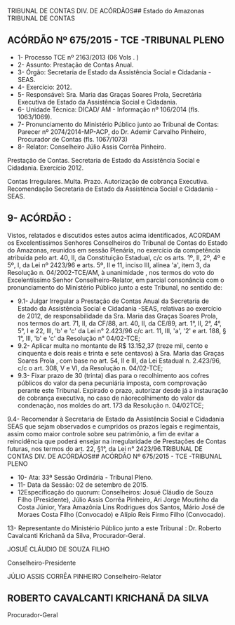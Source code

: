 TRIBUNAL DE CONTAS DIV. DE ACÓRDÃOS## Estado do Amazonas TRIBUNAL DE CONTAS

## ACÓRDÃO Nº 675/2015 - TCE -TRIBUNAL PLENO

- 1- Processo TCE nº 2163/2013 (06 Vols . )
- 2- Assunto: Prestação de Contas Anual.
- 3- Órgão: Secretaria de Estado da Assistência Social e Cidadania - SEAS.
- 4- Exercício: 2012.
- 5- Responsável: Sra. Maria das Graças Soares Prola, Secretária Executiva de Estado da Assistência Social e Cidadania.
- 6- Unidade Técnica: DICAD/ AM - Informação nº 106/2014 (fls. 1063/1069).
- 7-  Pronunciamento  do Ministério Público  junto  ao Tribunal  de Contas: Parecer  nº 2074/2014-MP-ACP,  do  Dr.  Ademir  Carvalho  Pinheiro,  Procurador  de  Contas  (fls. 1067/1073)
- 8- Relator: Conselheiro Júlio Assis Corrêa Pinheiro.

Prestação  de  Contas.  Secretaria  de  Estado  da Assistência Social e Cidadania. Exercício 2012.

Contas  Irregulares.  Multa.  Prazo.  Autorização  de cobrança Executiva. Recomendação Secretaria de Estado da Assistência Social e Cidadania - SEAS.

## 9- ACÓRDÃO :

Vistos, relatados e discutidos estes autos acima identificados, ACORDAM os Excelentíssimos Senhores Conselheiros do Tribunal de Contas do Estado do Amazonas, reunidos em sessão Plenária, no exercício da competência atribuída pelo  art.  40,  II, da Constituição Estadual, c/c os arts. 1º, II, 2º, 4º e 5º, I, da Lei nº 2423/96 e arts. 5º, II e 11, inciso  III,  alínea  'a',  item  3,  da  Resolução  n.  04/2002-TCE/AM, à  unanimidade ,  nos termos do voto do Excelentíssimo Senhor Conselheiro-Relator, em parcial consonância com o pronunciamento do Ministério Público junto a este Tribunal, no sentido de:

- 9.1- Julgar Irregular a Prestação de Contas Anual da Secretaria de Estado da Assistência Social e Cidadania -SEAS,  relativas ao  exercício de  2012,  de responsabilidade da Sra.  Maria das Graças Soares Prola, nos termos do art. 71,  II, da CF/88, art. 40, II, da CE/89, art. 1°, II, 2°, 4°, 5°, I e 22, III, 'b' e 'c' da Lei n° 2.423/96 c/c art. 11, III, 'a', '2' e art. 188, § 1°, III, 'b' e 'c' da Resolução n° 04/02-TCE;
- 9.2- Aplicar multa no montante de R$ 13.152,37 (treze mil, cento e cinquenta e dois reais e trinta e sete centavos) à Sra. Maria das Graças Soares Prola , com base no art. 54,  II  e  III,  da  Lei  Estadual  n.  2.423/96,  c/c  o  art.  308,  V  e  VI,  da  Resolução  n. 04/02-TCE;
- 9.3- Fixar prazo de 30 (trinta) dias  para  o  recolhimento aos cofres públicos do valor da pena pecuniária imposta, com comprovação perante este Tribunal. Expirado o prazo, autorizar desde  já  a  instauração  de  cobrança  executiva,  no  caso  de  nãorecolhimento do  valor da condenação, nos moldes do art.  173  da Resolução n. 04/02TCE;

9.4- Recomendar à Secretaria de Estado da Assistência Social e Cidadania SEAS que sejam observados e cumpridos os prazos legais e regimentais, assim como maior controle sobre seu patrimônio, a fim de evitar a reincidência que poderá ensejar na irregularidade  de  Prestações  de  Contas  futuras,  nos  termos  do  art.  22,  §1°,  da  Lei  n° 2423/96.TRIBUNAL DE CONTAS DIV. DE ACÓRDÃOS## ACÓRDÃO Nº 675/2015 - TCE -TRIBUNAL PLENO

- 10- Ata: 33ª Sessão Ordinária - Tribunal Pleno.
- 11- Data da Sessão: 02 de setembro de 2015.
- 12Especificação do quorum: Conselheiros: Josué Cláudio de Souza Filho (Presidente),  Júlio  Assis  Corrêa  Pinheiro,  Ari  Jorge  Moutinho  da  Costa  Júnior,  Yara Amazônia Lins Rodrigues dos Santos, Mário José de Moraes Costa Filho (Convocado) e Alípio Reis Firmo Filho (Convocado).

13- Representante do Ministério Público junto a este Tribunal : Dr. Roberto Cavalcanti Krichanã da Silva, Procurador-Geral.

JOSUÉ CLÁUDIO DE SOUZA FILHO

Conselheiro-Presidente

JÚLIO ASSIS CORRÊA PINHEIRO Conselheiro-Relator

## ROBERTO CAVALCANTI KRICHANÃ DA SILVA

Procurador-Geral